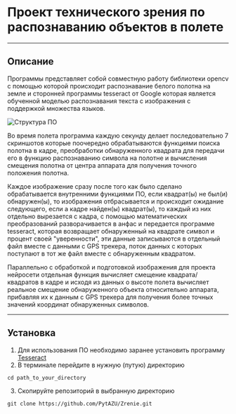 # Проект технического зрения по распознаванию объектов в полете
___
## Описание

Программы представляет собой совместную работу библиотеки opencv с помощью которой происходит распознавание белого полотна на земле и сторонней программы tesseract от Google которая является обученной моделью распознавания текста с изображения с поддержкой множества языков.

![Структура ПО](https://github.com/PytAZU/Zrenie/blob/f7d17ccea2aada46bc9138d28e7421720fc82fac/%D0%A1%D1%82%D1%80%D1%83%D0%BA%D1%82%D1%83%D1%80%D0%B0.jpg "Структура")

Во время полета программа каждую секунду делает последовательно 7 скриншотов которые поочередно обрабатываются функциями поиска полотна в кадре, преобработки обнаруженного квадрата для передачи его в функцию распознаванию символа на полотне и вычисления смещения полотна от центра аппарата для получения точного положения полотна.

Каждое изображение сразу после того как было сделано обрабатывается внутренними функциями ПО, если квадрат(ы) не был(и) обнаружен(ы), то изображения отбрасывается и происходит ожидание следующего, если а кадре найден(ы) квадрат(ы), то каждый из них отдельно вырезается с кадра, с помощью математических преобразований разворачивается в анфас и передается программе tesseract, которая возвращает обнаруженный на квадрате символ и процент своей "уверенности", эти данные записываются в отдельный файл вместе с данными с GPS трекера, поток данных с которых поступают в тот же файл вместе с обнаруженным квадратом. 

Параллельно с обработкой и подготовкой изображения для проекта нейросети отдельная функция вычисляет смещение квадрата/квадратов в кадре и исходя из данных о высоте полета вычисляет реальное смещение обнаруженного объекта относительно аппарата, прибавляя их к данным с GPS трекера для получения более точных значений координат обнаруженных символов.
___
## Установка
1. Для использования ПО необходимо заранее установить программу [Tesseract](https://github.com/UB-Mannheim/tesseract/wiki)
3. В терминале перейдите в нужную (путую) директорию
```
cd path_to_your_directory
```
3. Скопируйте репозиторий в выбранную директорию
```
git clone https://github.com/PytAZU/Zrenie.git
```
